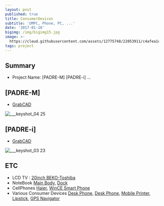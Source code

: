 ```yaml
---
layout: post
published: true
title: ConsumerDevices
subtitle: 'UMPC, Phone, PC, ...'
date: '2017-01-18'
bigimg: /img/bigimg15.jpg
image: >-
  https://cloud.githubusercontent.com/assets/12775748/22053911/c4afea1c-dd96-11e6-8b76-eda54e13ed37.jpg
tags: project
---
```


## Summary
* Project Name: [PADRE-M] [PADRE-i] ...


## [PADRE-M]
* [GrabCAD](https://grabcad.com/library/padre-umpc-for-s-company-1)

![___keyshot_04 25](https://cloud.githubusercontent.com/assets/12775748/22053911/c4afea1c-dd96-11e6-8b76-eda54e13ed37.jpg)


## [PADRE-i]
* [GrabCAD](https://grabcad.com/library/umpc-integrated-keyboard-for-s-company-1)

![___keyshot_03 23](https://cloud.githubusercontent.com/assets/12775748/22053910/c489463c-dd96-11e6-9ae2-3ee502b3d12f.jpg)



## ETC

- LCD TV : [20inch BEKO-Toshiba](https://grabcad.com/library/20inch-lcd-tv-for-beko-toshiba-1)
- NoteBook [Main Body](https://grabcad.com/library/system-parts-of-aquila-notebook-1), [Dock](https://grabcad.com/library/plymouth-cradle-for-s-company-1)
- CellPhones [Haier](https://grabcad.com/library/hier-h355-clamshell-phone-1), [WinCE Smart Phone](https://grabcad.com/library/old-smartphone-hds3000-with-wince-1)
- Various Consumer Devices [Desk Phone](https://grabcad.com/library/walky-phone-1), [Desk Phone](https://grabcad.com/library/viewtalk-wll-phone-1), [Mobile Printer](https://grabcad.com/library/portable-printer-for-reciept-1), [Lipstick](https://grabcad.com/library/lipstick-1), [GPS Navigator](https://grabcad.com/library/waterproof-navigator-for-golf-cart-1)
